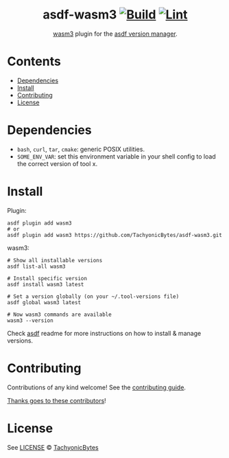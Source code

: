 <div align="center">

# asdf-wasm3 [![Build](https://github.com/TachyonicBytes/asdf-wasm3/actions/workflows/build.yml/badge.svg)](https://github.com/TachyonicBytes/asdf-wasm3/actions/workflows/build.yml) [![Lint](https://github.com/TachyonicBytes/asdf-wasm3/actions/workflows/lint.yml/badge.svg)](https://github.com/TachyonicBytes/asdf-wasm3/actions/workflows/lint.yml)


[wasm3](https://github.com/wasm3/wasm3) plugin for the [asdf version manager](https://asdf-vm.com).

</div>

# Contents

- [Dependencies](#dependencies)
- [Install](#install)
- [Contributing](#contributing)
- [License](#license)

# Dependencies

- `bash`, `curl`, `tar`, `cmake`: generic POSIX utilities.
- `SOME_ENV_VAR`: set this environment variable in your shell config to load the correct version of tool x.

# Install

Plugin:

```shell
asdf plugin add wasm3
# or
asdf plugin add wasm3 https://github.com/TachyonicBytes/asdf-wasm3.git
```

wasm3:

```shell
# Show all installable versions
asdf list-all wasm3

# Install specific version
asdf install wasm3 latest

# Set a version globally (on your ~/.tool-versions file)
asdf global wasm3 latest

# Now wasm3 commands are available
wasm3 --version
```

Check [asdf](https://github.com/asdf-vm/asdf) readme for more instructions on how to
install & manage versions.

# Contributing

Contributions of any kind welcome! See the [contributing guide](contributing.md).

[Thanks goes to these contributors](https://github.com/TachyonicBytes/asdf-wasm3/graphs/contributors)!

# License

See [LICENSE](LICENSE) © [TachyonicBytes](https://github.com/TachyonicBytes/)
